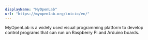 ```yaml
---
displayName: "MyOpenLab"
url: "https://myopenlab.org/inicio/en/"
---
```


MyOpenLab is a widely used visual programming platform to develop control programs that can run on Raspberry Pi and Arduino boards.
